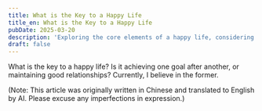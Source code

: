 ```yaml
---
title: What is the Key to a Happy Life
title_en: What is the Key to a Happy Life
pubDate: 2025-03-20
description: 'Exploring the core elements of a happy life, considering the balance between achieving goals and maintaining good relationships, and reflecting on a personal choice towards a goal-oriented lifestyle.'
draft: false
---
```




What is the key to a happy life? Is it achieving one goal after another, or maintaining good relationships? Currently, I believe in the former.

(Note: This article was originally written in Chinese and translated to English by AI. Please excuse any imperfections in expression.)